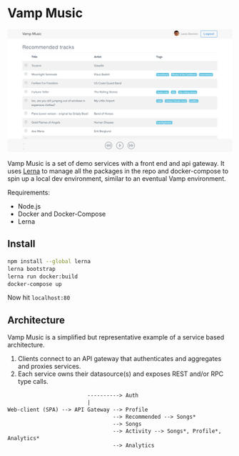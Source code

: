 # Vamp Music

![dashboard](./screen1.png)

Vamp Music is a set of demo services with a front end and api gateway.
It uses [Lerna](https://lernajs.io/) to manage all the packages in the repo and
docker-compose to spin up a local dev environment, similar to an eventual Vamp environment.

Requirements:
-   Node.js
-   Docker and Docker-Compose
-   Lerna

## Install

```bash
npm install --global lerna
lerna bootstrap
lerna run docker:build
docker-compose up
```

Now hit `localhost:80`

## Architecture

Vamp Music is a simplified but representative example of a service based architecture.
1. Clients connect to an API gateway that authenticates and aggregates and proxies services.
2. Each service owns their datasource(s) and exposes REST and/or RPC type calls.


```
                         ----------> Auth
                         |
Web-client (SPA) --> API Gateway --> Profile
                                 --> Recommended --> Songs*                                 
                                 --> Songs
                                 --> Activity --> Songs*, Profile*, Analytics* 
                                 --> Analytics                                                             
```
